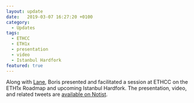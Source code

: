 ```yaml
---
layout: update
date:   2019-03-07 16:27:20 +0100
category:
  - Updates
tags:
  - ETHCC
  - ETH1x
  - presentation
  - video
  - Istanbul Hardfork
featured: true
---
```

Along with [Lane](https://twitter.com/lrettig), Boris presented and facilitated a session at ETHCC on the ETH1x Roadmap and upcoming Istanbul Hardfork. The presentation, video, and related tweets are [available on Notist](https://noti.st/bmann/Iue2HB/eth1x-roadmap).